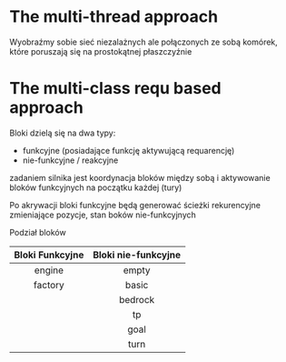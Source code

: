 # The multi-thread approach

Wyobraźmy sobie sieć niezalażnych ale połączonych ze sobą komórek, które poruszają się na prostokątnej płaszczyźnie

# The multi-class requ based approach

Bloki dzielą się na dwa typy:

- funkcyjne (posiadające funkcję aktywującą requarencję)
- nie-funkcyjne / reakcyjne

zadaniem silnika jest koordynacja bloków między sobą i aktywowanie bloków funkcyjnych na początku każdej (tury)

Po akrywacji bloki funkcyjne będą generować ścieżki rekurencyjne zmieniające pozycje, stan boków nie-funkcyjnych

Podział bloków

| Bloki Funkcyjne | Bloki nie-funkcyjne|
|:---:|:---:|
|engine|empty| 
|factory |basic|
| |bedrock|
| |tp|
| |goal|
| |turn|

